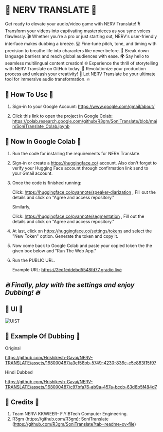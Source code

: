 # 🎥 NERV TRANSLATE 🎴
Get ready to elevate your audio/video game with NERV Translate! 🎙️ Transform your videos into captivating masterpieces as you sync voices flawlessly. 🎬 Whether you're a pro or just starting out, NERV's user-friendly interface makes dubbing a breeze. 💻 Fine-tune pitch, tone, and timing with precision to breathe life into characters like never before. 🌟 Break down language barriers and reach global audiences with ease. 🌍 Say hello to seamless multilingual content creation! 🌐 Experience the thrill of storytelling with NERV Translate on GitHub today. 🚀 Revolutionize your production process and unleash your creativity! 🎉 Let NERV Translate be your ultimate tool for immersive audio transformation. 🔥


## 🎥 How To Use 🎴
1. Sign-in to your Google Account: https://www.google.com/gmail/about/

2. Click this link to open the project in Google Colab: https://colab.research.google.com/github/R3gm/SoniTranslate/blob/main/SoniTranslate_Colab.ipynb

## 🎥 Now In Google Colab 🎴
1. Run the code for installing the requirements for NERV Translate.

2. Sign-in or create a https://huggingface.co/ account. Also don't forget to verify your Hugging Face account through confirmation link send to your Gmail account. 

3. Once the code is finished running:

   Click: https://huggingface.co/pyannote/speaker-diarization , Fill out the details and click on "Agree and access repository."

   Similarly,

   Click: https://huggingface.co/pyannote/segmentation , Fill out the details and click on "Agree and access repository."

5. At last, click on https://huggingface.co/settings/tokens and select the "New Token" option. Generate the token and copy it.

6. Now come back to Google Colab and paste your copied token the the given box below and "Run The Web App."

7. Run the PUBLIC URL.

    Example URL: https://2ed1eddebd5548fd77.gradio.live


## *🔥 Finally, play with the settings and enjoy Dubbing! 🔥*


## 🎥 UI 🎴
![UIST](https://github.com/Hrishikesh-Gavai/NERV-TRANSLATE/assets/168000487/52e0e364-2bdd-42b2-9c0f-362994bda564)


## 🎥 Example Of Dubbing 🎴
Original



https://github.com/Hrishikesh-Gavai/NERV-TRANSLATE/assets/168000487/a3ef58bb-5749-4230-836c-c5e883f15f97

Hindi Dubbed



https://github.com/Hrishikesh-Gavai/NERV-TRANSLATE/assets/168000487/c97bfa76-ab9a-457a-bccb-63d8b5f484d7


## 🎥 Credits 🎴
1. Team NERV: KKWIEER- F.Y.BTech Computer Engineering.
2. R3gm (https://github.com/R3gm): SoniTranslate (https://github.com/R3gm/SoniTranslate?tab=readme-ov-file)
